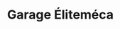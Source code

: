 ---
title: "Garage Éliteméca"
url: /beton-bazoches/garage-elitemeca/
shop: réparation de voitures
---
